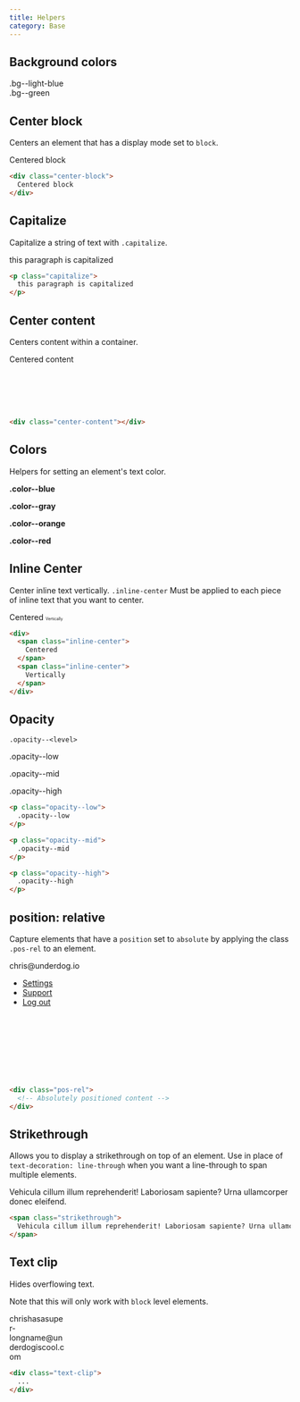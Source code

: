 ```yaml
---
title: Helpers
category: Base
---
```


## Background colors

<div class="color-block">
  <div class="color-block__color bg--light-blue"></div>
  <div class="color-block__label">
    .bg--light-blue<br />
  </div>
</div>

<div class="color-block">
  <div class="color-block__color bg--green"></div>
  <div class="color-block__label">
    .bg--green<br />
  </div>
</div>

## Center block

Centers an element that has a display mode set to `block`.

<div class="center-block border--left border--right text-align--center" style="width: 200px;">
  Centered block
</div>

```html
<div class="center-block">
  Centered block
</div>
```

## Capitalize

Capitalize a string of text with `.capitalize`.

<p class="capitalize">
  this paragraph is capitalized
</p>

```html
<p class="capitalize">
  this paragraph is capitalized
</p>
```

## Center content

Centers content within a container.

<div class="center-content border--left border--top border--right border--bottom" style="height: 100px">
  Centered content
</div>

```html
<div class="center-content"></div>
```

## Colors

Helpers for setting an element's text color.

<strong class="color--blue">.color--blue</strong>

<strong class="color--gray">.color--gray</strong>

<strong class="color--orange">.color--orange</strong>

<strong class="color--red">.color--red</strong>

## Inline Center

Center inline text vertically. `.inline-center` Must be applied to each piece of inline text that you want to center.

<div>
  <span class="inline-center">
    Centered
  </span>
  <span class="inline-center" style="font-size: 0.5em">
    Vertically
  </span>
</div>

```html
<div>
  <span class="inline-center">
    Centered
  </span>
  <span class="inline-center">
    Vertically
  </span>
</div>
```

## Opacity

`.opacity--<level>`

<p class="opacity--low">
  .opacity--low
</p>

<p class="opacity--mid">
  .opacity--mid
</p>

<p class="opacity--high">
  .opacity--high
</p>

```html
<p class="opacity--low">
  .opacity--low
</p>

<p class="opacity--mid">
  .opacity--mid
</p>

<p class="opacity--high">
  .opacity--high
</p>
```

## position: relative

Capture elements that have a `position` set to `absolute` by applying the class
`.pos-rel` to an element.

<div style="height: 210px;">
  <div class="pos-rel">
    <div class="dropdown-menu" style="left: 0">
      <div class="dropdown-menu__container">
        <span class="list-heading">chris@underdog.io</span>
        <div class="dropdown-menu__content">
          <ul class="menu-list">
            <li class="menu-list__item">
              <a class="nav-link" href="/settings/">Settings</a>
            </li>
            <li class="menu-list__item">
              <a class="nav-link" href="/support/">Support</a>
            </li>
            <li class="menu-list__item">
              <a class="nav-link" href="/logout/">Log out</a>
            </li>
          </ul>
        </div>
      </div>
    </div>
  </div>
</div>

```html
<div class="pos-rel">
  <!-- Absolutely positioned content -->
</div>
```

## Strikethrough

Allows you to display a strikethrough on top of an element.
Use in place of `text-decoration: line-through` when you want a line-through to
span multiple elements.

<span class="strikethrough">
  Vehicula cillum illum reprehenderit! Laboriosam sapiente? Urna ullamcorper donec eleifend.
</span>

```html
<span class="strikethrough">
  Vehicula cillum illum reprehenderit! Laboriosam sapiente? Urna ullamcorper donec eleifend.
</span>
```

## Text clip

Hides overflowing text.

Note that this will only work with `block` level elements.

<div class="text-clip border--top border--right border--bottom border--left" style="width: 100px;">
  <span>chrishasasuper-longname@underdogiscool.com</span>
</div>

```html
<div class="text-clip">
  ...
</div>
```
